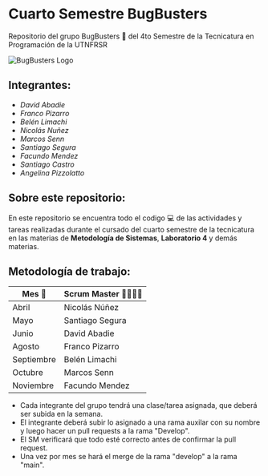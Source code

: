 # Cuarto Semestre BugBusters
Repositorio del grupo BugBusters 👻 del 4to Semestre de la Tecnicatura en Programación de la UTNFRSR

![BugBusters Logo](https://github.com/CodeStrong2023/SegundoSemestreBugBusters/assets/111543545/3bab1d7b-edee-4a2d-964a-d1a2275b6d2f)
## Integrantes:
* _David Abadie_
* _Franco Pizarro_
* _Belén Limachi_
* _Nicolás Nuñez_
* _Marcos Senn_
* _Santiago Segura_
* _Facundo Mendez_
* _Santiago Castro_
* _Angelina Pizzolatto_

## Sobre este repositorio: 
En este repositorio se encuentra todo el codigo 💻 de las actividades y tareas realizadas durante el cursado del cuarto semestre de la tecnicatura en las materias de **Metodología de Sistemas**, **Laboratorio 4** y demás materias.

## Metodología de trabajo: 
| Mes 📆 | Scrum Master 👨‍💻👩‍💻|
|--------|------|
| Abril   | Nicolás Núñez   | 
| Mayo  | Santiago Segura   | 
| Junio  | David Abadie     | 
| Agosto   | Franco Pizarro   | 
| Septiembre  | Belén Limachi   | 
| Octubre  | Marcos Senn   | 
| Noviembre | Facundo Mendez   | 

- Cada integrante del grupo tendrá una clase/tarea asignada, que deberá ser subida en la semana.
- El integrante deberá subir lo asignado a una rama auxilar con su nombre y luego hacer un pull requests a la rama "Develop".
- El SM verificará que todo esté correcto antes de confirmar la pull request.
- Una vez por mes se hará el merge de la rama "develop" a la rama "main".

